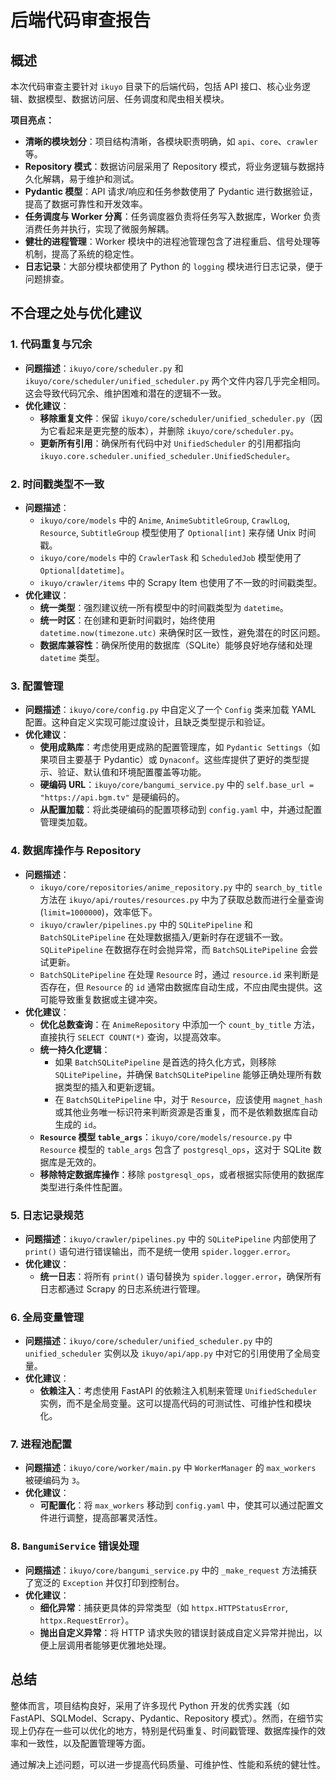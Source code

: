 # 后端代码审查报告

## 概述

本次代码审查主要针对 `ikuyo` 目录下的后端代码，包括 API 接口、核心业务逻辑、数据模型、数据访问层、任务调度和爬虫相关模块。

**项目亮点：**

*   **清晰的模块划分**：项目结构清晰，各模块职责明确，如 `api`、`core`、`crawler` 等。
*   **Repository 模式**：数据访问层采用了 Repository 模式，将业务逻辑与数据持久化解耦，易于维护和测试。
*   **Pydantic 模型**：API 请求/响应和任务参数使用了 Pydantic 进行数据验证，提高了数据可靠性和开发效率。
*   **任务调度与 Worker 分离**：任务调度器负责将任务写入数据库，Worker 负责消费任务并执行，实现了微服务解耦。
*   **健壮的进程管理**：Worker 模块中的进程池管理包含了进程重启、信号处理等机制，提高了系统的稳定性。
*   **日志记录**：大部分模块都使用了 Python 的 `logging` 模块进行日志记录，便于问题排查。

## 不合理之处与优化建议

### 1. 代码重复与冗余

*   **问题描述**：`ikuyo/core/scheduler.py` 和 `ikuyo/core/scheduler/unified_scheduler.py` 两个文件内容几乎完全相同。这会导致代码冗余、维护困难和潜在的逻辑不一致。
*   **优化建议**：
    *   **移除重复文件**：保留 `ikuyo/core/scheduler/unified_scheduler.py`（因为它看起来是更完整的版本），并删除 `ikuyo/core/scheduler.py`。
    *   **更新所有引用**：确保所有代码中对 `UnifiedScheduler` 的引用都指向 `ikuyo.core.scheduler.unified_scheduler.UnifiedScheduler`。

### 2. 时间戳类型不一致

*   **问题描述**：
    *   `ikuyo/core/models` 中的 `Anime`, `AnimeSubtitleGroup`, `CrawlLog`, `Resource`, `SubtitleGroup` 模型使用了 `Optional[int]` 来存储 Unix 时间戳。
    *   `ikuyo/core/models` 中的 `CrawlerTask` 和 `ScheduledJob` 模型使用了 `Optional[datetime]`。
    *   `ikuyo/crawler/items` 中的 Scrapy Item 也使用了不一致的时间戳类型。
*   **优化建议**：
    *   **统一类型**：强烈建议统一所有模型中的时间戳类型为 `datetime`。
    *   **统一时区**：在创建和更新时间戳时，始终使用 `datetime.now(timezone.utc)` 来确保时区一致性，避免潜在的时区问题。
    *   **数据库兼容性**：确保所使用的数据库（SQLite）能够良好地存储和处理 `datetime` 类型。

### 3. 配置管理

*   **问题描述**：`ikuyo/core/config.py` 中自定义了一个 `Config` 类来加载 YAML 配置。这种自定义实现可能过度设计，且缺乏类型提示和验证。
*   **优化建议**：
    *   **使用成熟库**：考虑使用更成熟的配置管理库，如 `Pydantic Settings`（如果项目主要基于 Pydantic）或 `Dynaconf`。这些库提供了更好的类型提示、验证、默认值和环境配置覆盖等功能。
    *   **硬编码 URL**：`ikuyo/core/bangumi_service.py` 中的 `self.base_url = "https://api.bgm.tv"` 是硬编码的。
    *   **从配置加载**：将此类硬编码的配置项移动到 `config.yaml` 中，并通过配置管理类加载。

### 4. 数据库操作与 Repository

*   **问题描述**：
    *   `ikuyo/core/repositories/anime_repository.py` 中的 `search_by_title` 方法在 `ikuyo/api/routes/resources.py` 中为了获取总数而进行全量查询 (`limit=1000000`)，效率低下。
    *   `ikuyo/crawler/pipelines.py` 中的 `SQLitePipeline` 和 `BatchSQLitePipeline` 在处理数据插入/更新时存在逻辑不一致。`SQLitePipeline` 在数据存在时会抛异常，而 `BatchSQLitePipeline` 会尝试更新。
    *   `BatchSQLitePipeline` 在处理 `Resource` 时，通过 `resource.id` 来判断是否存在，但 `Resource` 的 `id` 通常由数据库自动生成，不应由爬虫提供。这可能导致重复数据或主键冲突。
*   **优化建议**：
    *   **优化总数查询**：在 `AnimeRepository` 中添加一个 `count_by_title` 方法，直接执行 `SELECT COUNT(*)` 查询，以提高效率。
    *   **统一持久化逻辑**：
        *   如果 `BatchSQLitePipeline` 是首选的持久化方式，则移除 `SQLitePipeline`，并确保 `BatchSQLitePipeline` 能够正确处理所有数据类型的插入和更新逻辑。
        *   在 `BatchSQLitePipeline` 中，对于 `Resource`，应该使用 `magnet_hash` 或其他业务唯一标识符来判断资源是否重复，而不是依赖数据库自动生成的 `id`。
    *   **`Resource` 模型 `table_args`**：`ikuyo/core/models/resource.py` 中 `Resource` 模型的 `table_args` 包含了 `postgresql_ops`，这对于 SQLite 数据库是无效的。
    *   **移除特定数据库操作**：移除 `postgresql_ops`，或者根据实际使用的数据库类型进行条件性配置。

### 5. 日志记录规范

*   **问题描述**：`ikuyo/crawler/pipelines.py` 中的 `SQLitePipeline` 内部使用了 `print()` 语句进行错误输出，而不是统一使用 `spider.logger.error`。
*   **优化建议**：
    *   **统一日志**：将所有 `print()` 语句替换为 `spider.logger.error`，确保所有日志都通过 Scrapy 的日志系统进行管理。

### 6. 全局变量管理

*   **问题描述**：`ikuyo/core/scheduler/unified_scheduler.py` 中的 `unified_scheduler` 实例以及 `ikuyo/api/app.py` 中对它的引用使用了全局变量。
*   **优化建议**：
    *   **依赖注入**：考虑使用 FastAPI 的依赖注入机制来管理 `UnifiedScheduler` 实例，而不是全局变量。这可以提高代码的可测试性、可维护性和模块化。

### 7. 进程池配置

*   **问题描述**：`ikuyo/core/worker/main.py` 中 `WorkerManager` 的 `max_workers` 被硬编码为 `3`。
*   **优化建议**：
    *   **可配置化**：将 `max_workers` 移动到 `config.yaml` 中，使其可以通过配置文件进行调整，提高部署灵活性。

### 8. `BangumiService` 错误处理

*   **问题描述**：`ikuyo/core/bangumi_service.py` 中的 `_make_request` 方法捕获了宽泛的 `Exception` 并仅打印到控制台。
*   **优化建议**：
    *   **细化异常**：捕获更具体的异常类型（如 `httpx.HTTPStatusError`, `httpx.RequestError`）。
    *   **抛出自定义异常**：将 HTTP 请求失败的错误封装成自定义异常并抛出，以便上层调用者能够更优雅地处理。

## 总结

整体而言，项目结构良好，采用了许多现代 Python 开发的优秀实践（如 FastAPI、SQLModel、Scrapy、Pydantic、Repository 模式）。然而，在细节实现上仍存在一些可以优化的地方，特别是代码重复、时间戳管理、数据库操作的效率和一致性，以及配置管理等方面。

通过解决上述问题，可以进一步提高代码质量、可维护性、性能和系统的健壮性。
